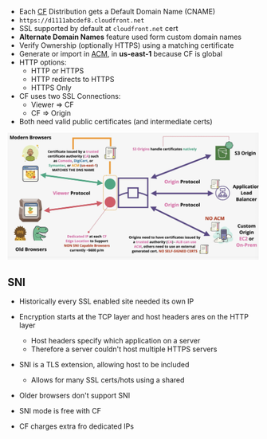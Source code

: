 - Each [CF](CF.md) Distribution gets a Default Domain Name (CNAME)
- `https://d1111abcdef8.cloudfront.net`
- SSL supported by default at `cloudfront.net` cert
- **Alternate Domain Names** feature used form custom domain names
- Verify Ownership (optionally HTTPS) using a matching certificate
- Generate or import in [ACM](../ACM.md), in **us-east-1** because CF is global
- HTTP options:
	- HTTP or HTTPS 
	- HTTP redirects to HTTPS
	- HTTPS Only
- CF uses two SSL Connections:
	- Viewer => CF
	- CF => Origin
- Both need valid public certificates (and intermediate certs)

![Pasted image 20250515214911.png](_atts/Pasted%20image%2020250515214911.png)
## SNI
- Historically every SSL enabled site needed its own IP
- Encryption starts at the TCP layer and host headers ares on the HTTP layer
	- Host headers specify which application on a server
	- Therefore a server couldn't host multiple HTTPS servers
- SNI is a TLS extension, allowing host to be included
	- Allows for many SSL certs/hots using a shared

- Older browsers don't support SNI
- SNI mode is free with CF
- CF charges extra fro dedicated IPs

